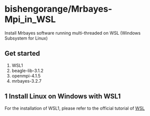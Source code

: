 # bishengorange/Mrbayes-Mpi_in_WSL
Install Mrbayes software running multi-threaded on WSL (Windows Subsystem for Linux)

## Get started
1. WSL1
2. beagle-lib-3.1.2
3. openmpi-4.1.5
4. mrbayes-3.2.7

## 1 Install Linux on Windows with WSL1
For the installation of WSL1, please refer to the official tutorial of [WSL](https://learn.microsoft.com/en-us/windows/wsl/install)
